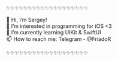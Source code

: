 ✨✨✨✨✨✨✨✨✨✨✨✨✨✨✨✨✨✨✨

👋 Hi, I’m Sergey!       
👀 I’m interested in programming for iOS <3         
🌱 I’m currently learning UIKit & SwiftUI         
📫 How to reach me: Telegram - @FriadoR             

✨✨✨✨✨✨✨✨✨✨✨✨✨✨✨✨✨✨✨

